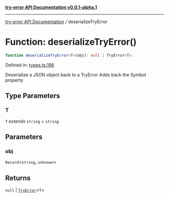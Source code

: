 [**try-error API Documentation v0.0.1-alpha.1**](../index.md)

***

[try-error API Documentation](../index.md) / deserializeTryError

# Function: deserializeTryError()

```ts
function deserializeTryError<T>(obj): null | TryError<T>;
```

Defined in: [types.ts:196](https://github.com/oconnorjohnson/try-error/blob/e3ae0308069a4fba073f4543d527ad76373db795/src/types.ts#L196)

Deserialize a JSON object back to a TryError
Adds back the Symbol property

## Type Parameters

### T

`T` *extends* `string` = `string`

## Parameters

### obj

`Record`\<`string`, `unknown`\>

## Returns

`null` \| [`TryError`](../interfaces/TryError.md)\<`T`\>
